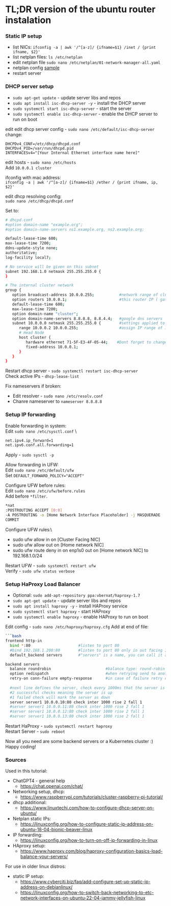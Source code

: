 # TL;DR version of the ubuntu router instalation

### Static IP setup
- list NICs: `ifconfig -a | awk '/^[a-z]/ {ifname=$1} /inet / {print ifname, $2}'`
- list netplan files: `ls /etc/netplan`
- edit netplan file `sudo nano /etc/netplan/01-network-manager-all.yaml`
- netplan config [sample](./2-nics-sample-config.yaml.yml)
- restart server

### DHCP server setup
- `sudo apt-get update` - update server libs and repos
- `sudo apt install isc-dhcp-server -y` - install the DHCP server
- `sudo systemctl start isc-dhcp-server` - start the server
- `sudo systemctl enable isc-dhcp-server` - enable the DHCP server to run on boot

edit edit dhcp server config - `sudo nano /etc/default/isc-dhcp-server`
change:
```
DHCPDv4_CONF=/etc/dhcp/dhcpd.conf
DHCPDv4_PID=/var/run/dhcpd.pid
INTERFACESv4="[Your Internal Ethernet interface name here]"
```

edit hosts - `sudo nano /etc/hosts`\
Add `10.0.0.1 cluster`

ifconfig with mac address: \
`ifconfig -a | awk '/^[a-z]/ {ifname=$1} /ether / {print ifname, ip, $2}'`

edit dhcp resolving config: \
`sudo nano /etc/dhcp/dhcpd.conf`

Set to:
```bash
# dhcpd.conf
#option domain-name "example.org";
#option domain-name-servers ns1.example.org, ns2.example.org;

default-lease-time 600;
max-lease-time 7200;
ddns-update-style none;
authoritative;
log-facility local7;

# No service will be given on this subnet
subnet 192.168.1.0 netmask 255.255.255.0 {
}

# The internal cluster network
group {
   option broadcast-address 10.0.0.255;           #network range of cluster network: 10.0.0.0 - 10.0.0.255
   option routers 10.0.0.1;                       #this router IP ( gateway for cluster network )
   default-lease-time 600;
   max-lease-time 7200;
   option domain-name "cluster";
   option domain-name-servers 8.8.8.8, 8.8.4.4;   #google dns servers
   subnet 10.0.0.0 netmask 255.255.255.0 {        #settings applied to 10.0.0.0 - 10.0.0.255 ips
      range 10.0.0.2 10.0.0.255;                  #assign IP range of 10.0.0.2-10.0.0.255 ( inclusive )
      # Head Node
      host cluster {
         hardware ethernet 71-5F-E3-4F-05-44;    #Dont forget to change with mac of your internal connection
         fixed-address 10.0.0.1;
      }
   }
}
```
Restart dhcp server - `sudo systemctl restart isc-dhcp-server`\
Check active IPs - `dhcp-lease-list`

Fix nameservers if broken:
- Edit resolver - `sudo nano /etc/resolv.conf`
- Chanre nameserver to `nameserver 8.8.8.8`

### Setup IP forwarding

Enable forwarding in system: \
Edit `sudo nano /etc/sysctl.conf` \
```bash
net.ipv4.ip_forward=1
net.ipv6.conf.all.forwarding=1
```
Apply - `sudo sysctl -p`

Allow forwarding in UFW:\
Edit `sudo nano /etc/default/ufw`\
Set `DEFAULT_FORWARD_POLICY="ACCEPT"`

Configure UFW before rules:\
Edit `sudo nano /etc/ufw/before.rules`\
Add before `*filter`.
```bash
*nat
:POSTROUTING ACCEPT [0:0]
-A POSTROUTING -o [Home Network Interface Placeholder] -j MASQUERADE
COMMIT
```

Configure UFW rules:\
- sudo ufw allow in on [Cluster Facing NIC]
- sudo ufw allow out on [Home network NIC]
- sudo ufw route deny in on enp1s0 out on [Home network NIC] to 192.168.1.0/24

Restart UFW - `sudo systemctl restart ufw` \
Verify - `sudo ufw status verbose`

### Setup HaProxy Load Balancer

- Optional: `sudo add-apt-repository ppa:vbernat/haproxy-1.7`
- `sudo apt-get update` - update server libs and repos
- `sudo apt install haproxy -y` - install HAProxy service
- `sudo systemctl start haproxy` - start HAProxy
- `sudo systemctl enable haproxy` - enable HAProxy to run on boot

Edit config - `sudo nano /etc/haproxy/haproxy.cfg`
Add at end of file:
```bash
```bash
frontend http-in
  bind *:80                     #listen to port 80
  #bind 192.168.1.200:80        #listen to port 80 only in out facing IP address ( home network )
  default_backend servers       #"servers" is a name, you can call it anyway you like

backend servers
  balance roundrobin                        #balance type: round-robin 
  option redispatch                         #when retrying send to anotehr server instead of sticking to the same one
  retry-on conn-failure empty-response      #in case of failure retry on another server
  
  #next line defines the server, check every 1000ms that the server is up
  #2 successful checks meaning the server is up
  #1 failed check will mark the server as down
  server server1 10.0.0.10:80 check inter 1000 rise 2 fall 1
  #server server1 10.0.0.11:80 check inter 1000 rise 2 fall 1
  #server server1 10.0.0.12:80 check inter 1000 rise 2 fall 1
  #server server1 10.0.0.13:80 check inter 1000 rise 2 fall 1
```

Restart HaProxy - `sudo systemctl restart haproxy` \
Restart Server - `sudo reboot`

Now all you need are some backend servers or a Kubernetes cluster :)
Happy coding!

### Sources
Used in this tutorial:
- ChatGPT4 - general help
    - https://chat.openai.com/chat/
- Networking setup, dhcp:
    - https://www.raspberrypi.com/tutorials/cluster-raspberry-pi-tutorial/
- dhcp additional:
    - https://www.linuxtechi.com/how-to-configure-dhcp-server-on-ubuntu/
- Netplan static IPs:
    - https://linuxconfig.org/how-to-configure-static-ip-address-on-ubuntu-18-04-bionic-beaver-linux
- IP forwarding:
    - https://linuxconfig.org/how-to-turn-on-off-ip-forwarding-in-linux
- HAproxy setup:
    - https://www.haproxy.com/blog/haproxy-configuration-basics-load-balance-your-servers/

For use in older linux distros:
- static IP setup:
    - https://www.cyberciti.biz/faq/add-configure-set-up-static-ip-address-on-debianlinux/
    - https://linuxconfig.org/how-to-switch-back-networking-to-etc-network-interfaces-on-ubuntu-22-04-jammy-jellyfish-linux



